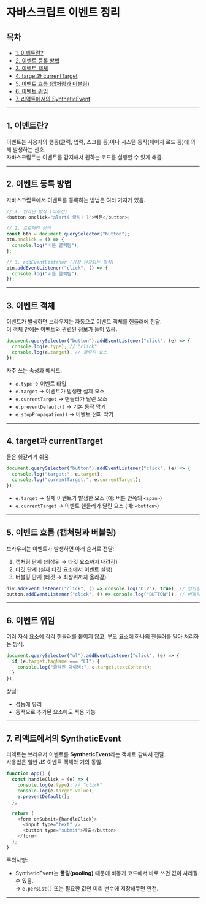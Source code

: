 # 자바스크립트 이벤트 정리

## 목차

- [1. 이벤트란?](#1-이벤트란)
- [2. 이벤트 등록 방법](#2-이벤트-등록-방법)
- [3. 이벤트 객체](#3-이벤트-객체)
- [4. target과 currentTarget](#4-target과-currenttarget)
- [5. 이벤트 흐름 (캡처링과 버블링)](#5-이벤트-흐름-캡처링과-버블링)
- [6. 이벤트 위임](#6-이벤트-위임)
- [7. 리액트에서의 SyntheticEvent](#7-리액트에서의-syntheticevent)

---

## 1. 이벤트란?

이벤트는 사용자의 행동(클릭, 입력, 스크롤 등)이나 시스템 동작(페이지 로드 등)에 의해 발생하는 신호.  
자바스크립트는 이벤트를 감지해서 원하는 코드를 실행할 수 있게 해줌.

---

## 2. 이벤트 등록 방법

자바스크립트에서 이벤트를 등록하는 방법은 여러 가지가 있음.

```js
// 1. 인라인 방식 (비추천)
<button onclick="alert('클릭!')">버튼</button>;

// 2. 프로퍼티 방식
const btn = document.querySelector("button");
btn.onclick = () => {
  console.log("버튼 클릭됨");
};

// 3. addEventListener (가장 권장되는 방식)
btn.addEventListener("click", () => {
  console.log("버튼 클릭됨");
});
```

---

## 3. 이벤트 객체

이벤트가 발생하면 브라우저는 자동으로 이벤트 객체를 핸들러에 전달.  
이 객체 안에는 이벤트와 관련된 정보가 들어 있음.

```js
document.querySelector("button").addEventListener("click", (e) => {
  console.log(e.type); // "click"
  console.log(e.target); // 클릭된 요소
});
```

자주 쓰는 속성과 메서드:

- `e.type` → 이벤트 타입
- `e.target` → 이벤트가 발생한 실제 요소
- `e.currentTarget` → 핸들러가 달린 요소
- `e.preventDefault()` → 기본 동작 막기
- `e.stopPropagation()` → 이벤트 전파 막기

---

## 4. target과 currentTarget

둘은 헷갈리기 쉬움.

```js
document.querySelector("button").addEventListener("click", (e) => {
  console.log("target:", e.target);
  console.log("currentTarget:", e.currentTarget);
});
```

- `e.target` → 실제 이벤트가 발생한 요소 (예: 버튼 안쪽의 `<span>`)
- `e.currentTarget` → 이벤트 핸들러가 달린 요소 (예: `<button>`)

---

## 5. 이벤트 흐름 (캡처링과 버블링)

브라우저는 이벤트가 발생하면 아래 순서로 전달:

1. 캡처링 단계 (최상위 → 타깃 요소까지 내려감)
2. 타깃 단계 (실제 타깃 요소에서 이벤트 실행)
3. 버블링 단계 (타깃 → 최상위까지 올라감)

```js
div.addEventListener("click", () => console.log("DIV"), true); // 캡처링
button.addEventListener("click", () => console.log("BUTTON")); // 버블링
```

---

## 6. 이벤트 위임

여러 자식 요소에 각각 핸들러를 붙이지 않고, 부모 요소에 하나의 핸들러를 달아 처리하는 방식.

```js
document.querySelector("ul").addEventListener("click", (e) => {
  if (e.target.tagName === "LI") {
    console.log("클릭된 아이템:", e.target.textContent);
  }
});
```

장점:

- 성능에 유리
- 동적으로 추가된 요소에도 적용 가능

---

## 7. 리액트에서의 SyntheticEvent

리액트는 브라우저 이벤트를 **SyntheticEvent**라는 객체로 감싸서 전달.  
사용법은 일반 JS 이벤트 객체와 거의 동일.

```js
function App() {
  const handleClick = (e) => {
    console.log(e.type); // "click"
    console.log(e.target.value);
    e.preventDefault();
  };

  return (
    <form onSubmit={handleClick}>
      <input type="text" />
      <button type="submit">제출</button>
    </form>
  );
}
```

주의사항:

- SyntheticEvent는 **풀링(pooling)** 때문에 비동기 코드에서 바로 쓰면 값이 사라질 수 있음.  
  → `e.persist()` 또는 필요한 값만 미리 변수에 저장해두면 안전.

---
